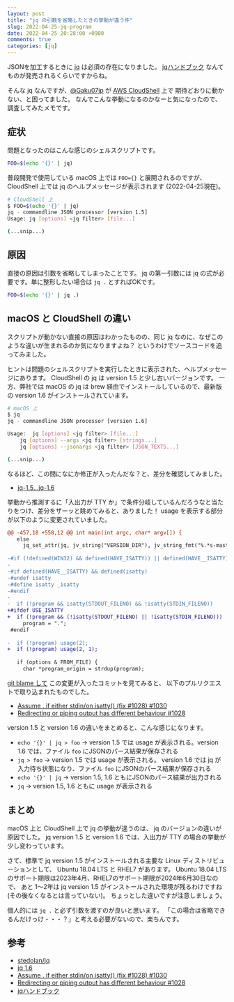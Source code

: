 ```yaml
---
layout: post
title: "jq の引数を省略したときの挙動が違う件"
slug: 2022-04-25-jq-program
date: 2022-04-25 20:28:00 +0900
comments: true
categories: [jq]
---
```


JSONを加工するときに [jq](https://github.com/stedolan/jq) は必須の存在になりました。
[jqハンドブック](www.amazon.co.jp/dp/4877834915) なんてものが発売されるくらいですからね。

そんな jq なんですが、[@Gaku07jp](https://twitter.com/Gaku07jp) が [AWS CloudShell](https://docs.aws.amazon.com/cloudshell/latest/userguide/welcome.html) 上で
期待どおりに動かない、と困ってました。
なんでこんな挙動になるのかなーと気になったので、調査してみたメモです。

## 症状

問題となったのはこんな感じのシェルスクリプトです。

```bash
FOO=$(echo '{}' | jq)
```

普段開発で使用している macOS 上では `FOO={}` と展開されるのですが、 CloudShell 上では jq のヘルプメッセージが表示されます (2022-04-25現在)。

```bash
# CloudShell 上
$ FOO=$(echo '{}' | jq)
jq - commandline JSON processor [version 1.5]
Usage: jq [options] <jq filter> [file...]

(...snip...)
```

## 原因

直接の原因は引数を省略してしまったことです。
jq の第一引数には jq の式が必要です。単に整形したい場合は `jq .` とすればOKです。

```bash
FOO=$(echo '{}' | jq .)
```

## macOS と CloudShell の違い

スクリプトが動かない直接の原因はわかったものの、同じ jq なのに、なぜこのような違いが生まれるのか気になりますよね？
というわけでソースコードを追ってみました。

ヒントは問題のシェルスクリプトを実行したときに表示された、ヘルプメッセージにあります。
CloudShell の jq は version 1.5 と少し古いバージョンです。
一方、弊社では macOS の jq は brew 経由でインストールしているので、最新版の version 1.6 がインストールされています。

```bash
# macOS 上
$ jq
jq - commandline JSON processor [version 1.6]

Usage:	jq [options] <jq filter> [file...]
	jq [options] --args <jq filter> [strings...]
	jq [options] --jsonargs <jq filter> [JSON_TEXTS...]

(...snip...)
```

なるほど、この間になにか修正が入ったんだな？と、差分を確認してみました。

- [jq-1.5...jq-1.6](https://github.com/stedolan/jq/compare/jq-1.5...jq-1.6)

挙動から推測するに「入出力が TTY か」で条件分岐しているんだろうなと当たりをつけ、差分をザーッと眺めてみると、ありました！
usage を表示する部分が以下のように変更されていました。

```diff
@@ -457,18 +558,12 @@ int main(int argc, char* argv[]) {
   else
     jq_set_attr(jq, jv_string("VERSION_DIR"), jv_string_fmt("%.*s-master", (int)(strchr(JQ_VERSION, '-') - JQ_VERSION), JQ_VERSION));
 
-#if (!defined(WIN32) && defined(HAVE_ISATTY)) || defined(HAVE__ISATTY)
-
-#if defined(HAVE__ISATTY) && defined(isatty)
-#undef isatty
-#define isatty _isatty
-#endif
-
-  if (!program && isatty(STDOUT_FILENO) && !isatty(STDIN_FILENO))
+#ifdef USE_ISATTY
+  if (!program && (!isatty(STDOUT_FILENO) || !isatty(STDIN_FILENO)))
     program = ".";
 #endif
 
-  if (!program) usage(2);
+  if (!program) usage(2, 1);
 
   if (options & FROM_FILE) {
     char *program_origin = strdup(program);
```

[git blame して](https://github.com/stedolan/jq/blame/f9afa950e26f5d548d955f92e83e6b8e10cc8438/src/main.c#L608-L613) この変更が入ったコミットを見てみると、
以下のプルリクエストで取り込まれたものでした。

- [Assume . if either stdin/on isatty() (fix #1028) #1030](https://github.com/stedolan/jq/pull/1030)
- [Redirecting or piping output has different behaviour #1028](https://github.com/stedolan/jq/issues/1028)

version 1.5 と version 1.6 の違いをまとめると、こんな感じになります。

- `echo '{}' | jq > foo` → version 1.5 では usage が表示される。version 1.6 では、ファイル `foo` にJSONのパース結果が保存される
- `jq > foo` → version 1.5 では usage が表示される。 version 1.6 では jq が入力待ち状態になり、ファイル `foo` にJSONのパース結果が保存される
- `echo '{}' | jq` → version 1.5, 1.6 ともにJSONのパース結果が出力される
- `jq` → version 1.5, 1.6 ともに usage が表示される

## まとめ

macOS 上と CloudShell 上で jq の挙動が違うのは、 jq のバージョンの違いが原因でした。
jq version 1.5 と version 1.6 では、入出力が TTY の場合の挙動が少し変わっています。

さて、標準で jq version 1.5 がインストールされる主要な Linux ディストリビューションとして、 Ubuntu 18.04 LTS と RHEL7 があります。
Ubuntu 18.04 LTSのサポート期限は2023年4月、RHEL7のサポート期限が2024年6月30日なので、
あと 1〜2年は jq version 1.5 がインストールされた環境が残るわけですね(その後なくなるとは言っていない)。
ちょっとした違いですが注意しましょう。

個人的には `jq .` と必ず引数を渡すのが良いと思います。
「この場合は省略できるんだけっけ・・・？」と考える必要がないので、楽ちんです。

## 参考

- [stedolan/jq](https://github.com/stedolan/jq)
- [jq 1.6](https://github.com/stedolan/jq/releases/tag/jq-1.6)
- [Assume . if either stdin/on isatty() (fix #1028) #1030](https://github.com/stedolan/jq/pull/1030)
- [Redirecting or piping output has different behaviour #1028](https://github.com/stedolan/jq/issues/1028)
- [jqハンドブック](www.amazon.co.jp/dp/4877834915)
